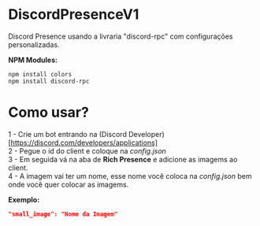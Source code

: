 # DiscordPresenceV1
Discord Presence usando a livraria "discord-rpc" com configurações personalizadas.

**NPM Modules:**
```
npm install colors
npm install discord-rpc
```

# Como usar?
1 - Crie um bot entrando na (Discord Developer)[https://discord.com/developers/applications]<br>
2 - Pegue o id do client e coloque na *config.json*<br>
3 - Em seguida vá na aba de **Rich Presence** e adicione as imagems ao client.<br>
4 - A imagem vai ter um nome, esse nome você coloca na *config.json* bem onde você quer colocar as imagems.

**Exemplo:**
```json
"small_image": "Nome da Imagem"
```
